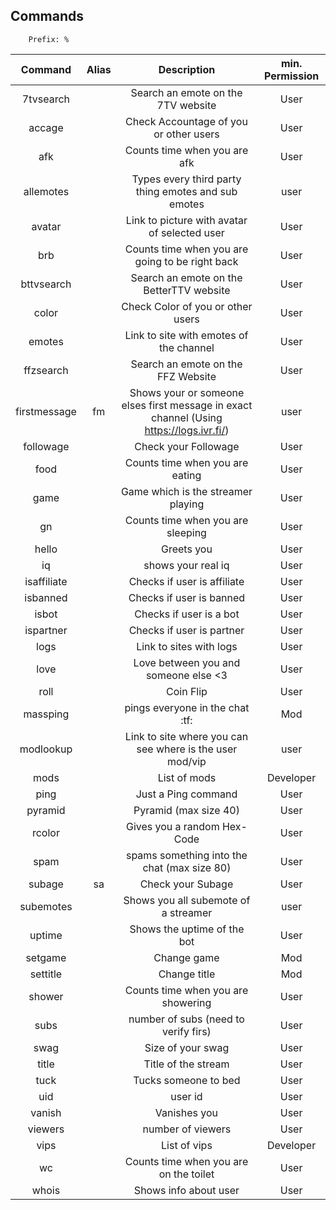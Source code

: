 ## Commands
        Prefix: %
| Command  | Alias  | Description  | min. Permission |
|:-----------:|:-----------:|:------------:|:------:|
 | 7tvsearch |  | Search an emote on the 7TV website | User 
 | accage |  |Check Accountage of you or other users | User
 | afk |  | Counts time when you are afk | User
 | allemotes |  | Types every third party thing emotes and sub emotes | user
 | avatar |  | Link to picture with avatar of selected user | User
 | brb |  | Counts time when you are going to be right back | User
 | bttvsearch |  | Search an emote on the BetterTTV website | User 
 | color |  | Check Color of you or other users | User 
 | emotes |  | Link to site with emotes of the channel | User
 | ffzsearch |  | Search an emote on the FFZ Website | User 
 | firstmessage | fm | Shows your or someone elses first message in exact channel (Using https://logs.ivr.fi/) | user
 | followage |  | Check your Followage | User
 | food |  | Counts time when you are eating | User
 | game |  | Game which is the streamer playing | User
 | gn |  | Counts time when you are sleeping | User
 | hello |  | Greets you  | User
 | iq |  |  shows your real iq | User
 | isaffiliate |  | Checks if user is affiliate | User
 | isbanned |  | Checks if user is banned | User
 | isbot |  | Checks if user is a bot | User
 | ispartner |  | Checks if user is partner | User
 | logs |  | Link to sites with logs | User
 | love |  | Love between you and someone else <3 | User
 | roll |  | Coin Flip | User 
 | massping |  | pings everyone in the chat :tf: | Mod
 | modlookup |  | Link to site where you can see where is the user mod/vip | user
 | mods |  | List of mods | Developer
 | ping |  | Just a Ping command | User
 | pyramid |  | Pyramid (max size 40) | User
 | rcolor |  | Gives you a random Hex-Code | User 
 | spam |  | spams something into the chat (max size 80) | User 
 | subage | sa | Check your Subage | User 
 | subemotes |  | Shows you all subemote of a streamer | user  
 | uptime |  | Shows the uptime of the bot | User 
 | setgame |  | Change game | Mod
 | settitle |  | Change title | Mod
 | shower |  | Counts time when you are showering | User
 | subs |  | number of subs (need to verify firs) | User
 | swag |  | Size of your swag | User
 | title |  | Title of the stream | User
 | tuck |  | Tucks someone to bed | User
 | uid |  | user id | User
 | vanish |  | Vanishes you | User
 | viewers |  | number of viewers | User
 | vips |  | List of vips | Developer
 | wc |  | Counts time when you are on the toilet | User
 | whois |  | Shows info about user | User
